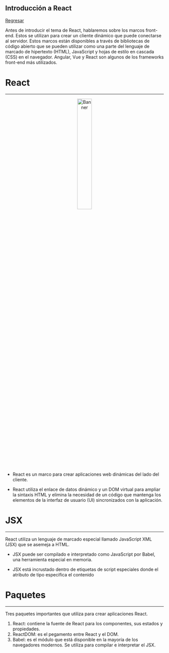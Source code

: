 ## Introducción a React

[Regresar](/CodingBootcampsESPOL-FPR/)

Antes de introducir el tema de React, hablaremos sobre los marcos front-end. Estos se utilizan para crear un cliente dinámico que puede conectarse al servidor. Estos marcos están disponibles a través de bibliotecas de código abierto que se pueden utilizar como una parte del lenguaje de marcado de hipertexto (HTML), JavaScript y hojas de estilo en cascada (CSS) en el navegador. 
Angular, Vue y React son algunos de los frameworks front-end más utilizados.

React
===========

* * *

<p align="center">
<img src="https://upload.wikimedia.org/wikipedia/commons/thumb/a/a7/React-icon.svg/2300px-React-icon.svg.png" width="30%" alt="Banner"/>
</p>

* React es un marco para crear aplicaciones web dinámicas del lado del cliente.

* React utiliza el enlace de datos dinámico y un DOM virtual para ampliar la sintaxis HTML y elimina la necesidad de un código que mantenga los elementos de la interfaz de usuario (UI) sincronizados con la aplicación. 

JSX
===========

* * *

React utiliza un lenguaje de marcado especial llamado JavaScript XML (JSX) que se asemeja a HTML.

* JSX puede ser compilado e interpretado como JavaScript por Babel, una herramienta especial en memoria.

* JSX está incrustado dentro de etiquetas de script especiales donde el atributo de tipo especifica el contenido 

Paquetes
===========

* * *

Tres paquetes importantes que utiliza para crear aplicaciones React.

1. React: contiene la fuente de React para los componentes, sus estados y propiedades.
2. ReactDOM: es el pegamento entre React y el DOM.
3. Babel: es el módulo que está disponible en la mayoría de los navegadores modernos. Se utiliza para compilar e interpretar el JSX.
